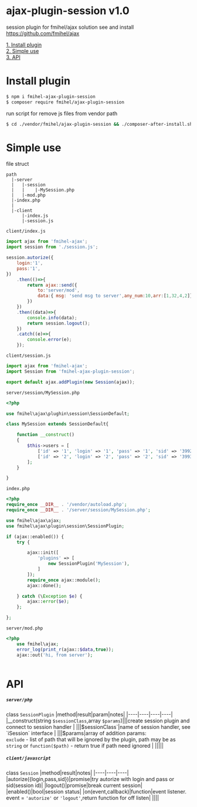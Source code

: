 # ajax-plugin-session v1.0
session plugin for fmihel/ajax solution
see and install https://github.com/fmihel/ajax

[1. Install plugin](#install)<br/>
[2. Simple use](#simpleuse)<br/>
[3. API](#api)<br/>

# <a name="install">Install plugin</a>

```bash
$ npm i fmihel-ajax-plugin-session
$ composer require fmihel/ajax-plugin-session 
```
run script for remove js files from vendor path 
```bash
$ cd ./vendor/fmihel/ajax-plugin-session && ./composer-after-install.sh && cd ../../../

```


# <a name="simpleuse">Simple use</a>
file struct
```
path
  |-server
  |   |-session
  |   |    |-MySession.php
  |   |-mod.php
  |-index.php
  |
  |-client
      |-index.js
      |-session.js
```

```client/index.js```
```js 
import ajax from 'fmihel-ajax';
import session from './session.js';

session.autorize({ 
    login:'1',
    pass:'1',
})
    .then(()=>{
        return ajax::send({
            to:'server/mod',
            data:{ msg: 'send msg to server',any_num:10,arr:[1,32,4,2]},
        })
    })
    .then((data)=>{
        console.info(data);
        return session.logout();
    })
    .catch((e)=>{
        console.error(e);
    });

```

```client/session.js```
```js 
import ajax from 'fmihel-ajax';
import Session from 'fmihel-ajax-plugin-session';

export default ajax.addPlugin(new Session(ajax));

```

```server/session/MySession.php```
```php
<?php

use fmihel\ajax\plughin\session\SessionDefault;

class MySession extends SessionDefault{

    function __construct()
    {
        $this->users = [
            ['id' => '1', 'login' => '1', 'pass' => '1', 'sid' => '3992', 'rights' => ['admin']],
            ['id' => '2', 'login' => '2', 'pass' => '2', 'sid' => '3993', 'rights' => ['manager']],
        ];
    }

}
```


```index.php```
```php
<?php
require_once __DIR__ . '/vendor/autoload.php';
require_once __DIR__ . '/server/session/MySession.php';

use fmihel\ajax\ajax;
use fmihel\ajax\plugin\session\SessionPlugin;

if (ajax::enabled()) {
    try {

        ajax::init([
            'plugins' => [
                new SessionPlugin('MySession'),
            ]
        ]);
        require_once ajax::module();
        ajax::done();

    } catch (\Exception $e) {
        ajax::error($e);
    };

};

```

```server/mod.php``` 
```php
<?php
    use fmihel\ajax;
    error_log(print_r(ajax::$data,true));
    ajax::out('hi, from server');
    
```

# <a name="api">API</a>
#####  ``server/php``

class ```SessionPlugin```
|method|result|param|notes|
|----|----|----|----|
|__construct(string `$sessionClass`,array `$params`)|||create session plugin and connect to session handler  |
|||$sessionClass`|name of session handler, see `iSession` interface |
|||$params|array of addition params: <br> `exclude` - list of path that will be ignored by the plugin, path may be as `string` or `function($path)` - return true if path need ignored |
|||||




#####  ``client/javascript``
class ```Session``` 
|method|result|notes|
|----|----|----|
|autorize({login,pass,sid})|promise|try autorize with login and pass or sid(session id)|
|logout()|promise|break current session|
|enabled()|bool|session status|
|on(event,callback)|function|event listener. event = ``'autorize'`` or ``'logout'``,return function for off listen|
||||



